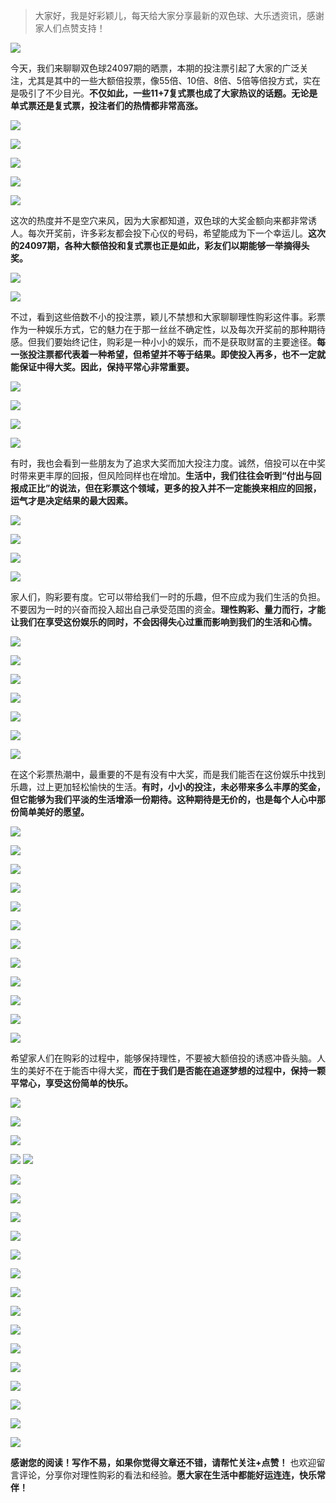 
> 大家好，我是好彩颖儿，每天给大家分享最新的双色球、大乐透资讯，感谢家人们点赞支持！

![](https://cdn.jsdelivr.net/gh/wangwenjie1314/PicCDN/2024-7-11/1720660897499-image.png)


今天，我们来聊聊双色球24097期的晒票，本期的投注票引起了大家的广泛关注，尤其是其中的一些大额倍投票，像55倍、10倍、8倍、5倍等倍投方式，实在是吸引了不少目光。**不仅如此，一些11+7复式票也成了大家热议的话题。无论是单式票还是复式票，投注者们的热情都非常高涨。**


![](https://cdn.jsdelivr.net/gh/wangwenjie1314/PicCDN/2024-8-22/1724298895052-image.png)

![](https://cdn.jsdelivr.net/gh/wangwenjie1314/PicCDN/2024-8-22/1724298914295-image.png)

![](https://cdn.jsdelivr.net/gh/wangwenjie1314/PicCDN/2024-8-22/1724298926157-image.png)


![](https://cdn.jsdelivr.net/gh/wangwenjie1314/PicCDN/2024-8-22/1724299475181-image.png)


![](https://cdn.jsdelivr.net/gh/wangwenjie1314/PicCDN/2024-8-22/1724299414474-image.png)


这次的热度并不是空穴来风，因为大家都知道，双色球的大奖金额向来都非常诱人。每次开奖前，许多彩友都会投下心仪的号码，希望能成为下一个幸运儿。**这次的24097期，各种大额倍投和复式票也正是如此，彩友们以期能够一举摘得头奖。**


![](https://cdn.jsdelivr.net/gh/wangwenjie1314/PicCDN/2024-8-22/1724299463932-image.png)


![](https://cdn.jsdelivr.net/gh/wangwenjie1314/PicCDN/2024-8-22/1724299446638-image.png)



不过，看到这些倍数不小的投注票，颖儿不禁想和大家聊聊理性购彩这件事。彩票作为一种娱乐方式，它的魅力在于那一丝丝不确定性，以及每次开奖前的那种期待感。但我们要始终记住，购彩是一种小小的娱乐，而不是获取财富的主要途径。**每一张投注票都代表着一种希望，但希望并不等于结果。即使投入再多，也不一定就能保证中得大奖。因此，保持平常心非常重要。**


![](https://cdn.jsdelivr.net/gh/wangwenjie1314/PicCDN/2024-8-22/1724299385838-image.png)


![](https://cdn.jsdelivr.net/gh/wangwenjie1314/PicCDN/2024-8-22/1724299126195-image.png)

![](https://cdn.jsdelivr.net/gh/wangwenjie1314/PicCDN/2024-8-22/1724299068307-image.png)


![](https://cdn.jsdelivr.net/gh/wangwenjie1314/PicCDN/2024-8-22/1724299148977-image.png)


有时，我也会看到一些朋友为了追求大奖而加大投注力度。诚然，倍投可以在中奖时带来更丰厚的回报，但风险同样也在增加。**生活中，我们往往会听到“付出与回报成正比”的说法，但在彩票这个领域，更多的投入并不一定能换来相应的回报，运气才是决定结果的最大因素。**


![](https://cdn.jsdelivr.net/gh/wangwenjie1314/PicCDN/2024-8-22/1724299178251-image.png)

![](https://cdn.jsdelivr.net/gh/wangwenjie1314/PicCDN/2024-8-22/1724299186808-image.png)

![](https://cdn.jsdelivr.net/gh/wangwenjie1314/PicCDN/2024-8-22/1724299195015-image.png)


![](https://cdn.jsdelivr.net/gh/wangwenjie1314/PicCDN/2024-8-22/1724299206107-image.png)

家人们，购彩要有度。它可以带给我们一时的乐趣，但不应成为我们生活的负担。不要因为一时的兴奋而投入超出自己承受范围的资金。**理性购彩、量力而行，才能让我们在享受这份娱乐的同时，不会因得失心过重而影响到我们的生活和心情。**


![](https://cdn.jsdelivr.net/gh/wangwenjie1314/PicCDN/2024-8-22/1724299514530-image.png)

![](https://cdn.jsdelivr.net/gh/wangwenjie1314/PicCDN/2024-8-22/1724299223910-image.png)


![](https://cdn.jsdelivr.net/gh/wangwenjie1314/PicCDN/2024-8-22/1724299232121-image.png)

![](https://cdn.jsdelivr.net/gh/wangwenjie1314/PicCDN/2024-8-22/1724299257780-image.png)


![](https://cdn.jsdelivr.net/gh/wangwenjie1314/PicCDN/2024-8-22/1724299287603-image.png)

![](https://cdn.jsdelivr.net/gh/wangwenjie1314/PicCDN/2024-8-22/1724299279829-image.png)

![](https://cdn.jsdelivr.net/gh/wangwenjie1314/PicCDN/2024-8-22/1724299272045-image.png)

在这个彩票热潮中，最重要的不是有没有中大奖，而是我们能否在这份娱乐中找到乐趣，过上更加轻松愉快的生活。**有时，小小的投注，未必带来多么丰厚的奖金，但它能够为我们平淡的生活增添一份期待。这种期待是无价的，也是每个人心中那份简单美好的愿望。**


![](https://cdn.jsdelivr.net/gh/wangwenjie1314/PicCDN/2024-8-22/1724299500303-image.png)


![](https://cdn.jsdelivr.net/gh/wangwenjie1314/PicCDN/2024-8-22/1724299324682-image.png)

![](https://cdn.jsdelivr.net/gh/wangwenjie1314/PicCDN/2024-8-22/1724299338676-image.png)

![](https://cdn.jsdelivr.net/gh/wangwenjie1314/PicCDN/2024-8-22/1724299356050-image.png)

![](https://cdn.jsdelivr.net/gh/wangwenjie1314/PicCDN/2024-8-22/1724299365972-image.png)

![](https://cdn.jsdelivr.net/gh/wangwenjie1314/PicCDN/2024-8-22/1724299573961-image.png)

![](https://cdn.jsdelivr.net/gh/wangwenjie1314/PicCDN/2024-8-22/1724299578639-image.png)

![](https://cdn.jsdelivr.net/gh/wangwenjie1314/PicCDN/2024-8-22/1724299583066-image.png)

![](https://cdn.jsdelivr.net/gh/wangwenjie1314/PicCDN/2024-8-22/1724299593863-image.png)


![](https://cdn.jsdelivr.net/gh/wangwenjie1314/PicCDN/2024-8-22/1724299704764-image.png)

![](https://cdn.jsdelivr.net/gh/wangwenjie1314/PicCDN/2024-8-22/1724299697603-image.png)

![](https://cdn.jsdelivr.net/gh/wangwenjie1314/PicCDN/2024-8-22/1724299692847-image.png)


希望家人们在购彩的过程中，能够保持理性，不要被大额倍投的诱惑冲昏头脑。人生的美好不在于能否中得大奖，**而在于我们是否能在追逐梦想的过程中，保持一颗平常心，享受这份简单的快乐。**


![](https://cdn.jsdelivr.net/gh/wangwenjie1314/PicCDN/2024-8-22/1724299618801-image.png)

![](https://cdn.jsdelivr.net/gh/wangwenjie1314/PicCDN/2024-8-22/1724299615156-image.png)

![](https://cdn.jsdelivr.net/gh/wangwenjie1314/PicCDN/2024-8-22/1724299670520-image.png)

![](https://cdn.jsdelivr.net/gh/wangwenjie1314/PicCDN/2024-8-22/1724299655958-image.png)
![](https://cdn.jsdelivr.net/gh/wangwenjie1314/PicCDN/2024-8-22/1724299666182-image.png)


![](https://cdn.jsdelivr.net/gh/wangwenjie1314/PicCDN/2024-8-22/1724299647799-image.png)

![](https://cdn.jsdelivr.net/gh/wangwenjie1314/PicCDN/2024-8-22/1724299642134-image.png)


![](https://cdn.jsdelivr.net/gh/wangwenjie1314/PicCDN/2024-8-22/1724299609468-image.png)

![](https://cdn.jsdelivr.net/gh/wangwenjie1314/PicCDN/2024-8-22/1724299600694-image.png)


![](https://cdn.jsdelivr.net/gh/wangwenjie1314/PicCDN/2024-8-22/1724299545880-image.png)

![](https://cdn.jsdelivr.net/gh/wangwenjie1314/PicCDN/2024-8-22/1724299569831-image.png)

![](https://cdn.jsdelivr.net/gh/wangwenjie1314/PicCDN/2024-8-22/1724299564198-image.png)

![](https://cdn.jsdelivr.net/gh/wangwenjie1314/PicCDN/2024-8-22/1724299588267-image.png)

![](https://cdn.jsdelivr.net/gh/wangwenjie1314/PicCDN/2024-8-22/1724299560623-image.png)

![](https://cdn.jsdelivr.net/gh/wangwenjie1314/PicCDN/2024-8-22/1724299556535-image.png)

![](https://cdn.jsdelivr.net/gh/wangwenjie1314/PicCDN/2024-8-22/1724299714254-image.png)


![](https://cdn.jsdelivr.net/gh/wangwenjie1314/PicCDN/2024-8-22/1724299533665-image.png)

![](https://cdn.jsdelivr.net/gh/wangwenjie1314/PicCDN/2024-8-22/1724299540163-image.png)


![](https://cdn.jsdelivr.net/gh/wangwenjie1314/PicCDN/2024-8-22/1724299685911-image.png)


![](https://cdn.jsdelivr.net/gh/wangwenjie1314/PicCDN/2024-8-22/1724299551805-image.png)


**感谢您的阅读！写作不易，如果你觉得文章还不错，请帮忙关注+点赞！** 也欢迎留言评论，分享你对理性购彩的看法和经验。**愿大家在生活中都能好运连连，快乐常伴！**